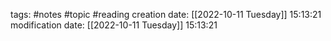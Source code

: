 tags: #notes #topic #reading
creation date: [[2022-10-11 Tuesday]] 15:13:21
modification date: [[2022-10-11 Tuesday]] 15:13:21